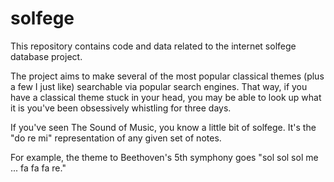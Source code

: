 # solfege
This repository contains code and data related to the internet solfege database project.

The project aims to make several of the most popular classical themes (plus a few I just like) searchable via popular search engines. That way, if you have a classical theme stuck in your head, you may be able to look up what it is you've been obsessively whistling for three days. 

If you've seen The Sound of Music, you know a little bit of solfege. It's the "do re mi" representation of any given set of notes.

For example, the theme to Beethoven's 5th symphony goes "sol sol sol me ... fa fa fa re."
